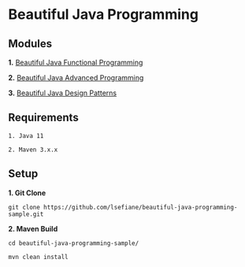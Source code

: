 # Beautiful Java Programming

## Modules

**1.** [Beautiful Java Functional Programming](https://github.com/lsefiane/beautiful-java-programming-sample/tree/master/beautiful-java-functional-programming-sample)

**2.** [Beautiful Java Advanced Programming](https://github.com/lsefiane/beautiful-java-programming-sample/tree/master/beautiful-java-advanced-programming-sample)

**3.** [Beautiful Java Design Patterns](https://github.com/lsefiane/beautiful-java-programming-sample/tree/master/java-design-patterns-sample)

## Requirements

```
1. Java 11

2. Maven 3.x.x
``````

## Setup

**1. Git Clone**

```
git clone https://github.com/lsefiane/beautiful-java-programming-sample.git
``````

**2. Maven Build**

```
cd beautiful-java-programming-sample/

mvn clean install
``````